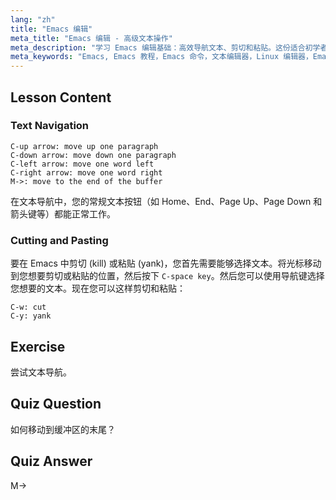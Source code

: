 ```yaml
---
lang: "zh"
title: "Emacs 编辑"
meta_title: "Emacs 编辑 - 高级文本操作"
meta_description: "学习 Emacs 编辑基础：高效导航文本、剪切和粘贴。这份适合初学者的指南将帮助您掌握 Emacs 在 Linux 中的基本命令。"
meta_keywords: "Emacs, Emacs 教程，Emacs 命令，文本编辑器，Linux 编辑器，Emacs 导航，Emacs 初学者，Emacs 指南"
---
```


## Lesson Content

### Text Navigation

```
C-up arrow: move up one paragraph
C-down arrow: move down one paragraph
C-left arrow: move one word left
C-right arrow: move one word right
M->: move to the end of the buffer
```

在文本导航中，您的常规文本按钮（如 Home、End、Page Up、Page Down 和箭头键等）都能正常工作。

### Cutting and Pasting

要在 Emacs 中剪切 (kill) 或粘贴 (yank)，您首先需要能够选择文本。将光标移动到您想要剪切或粘贴的位置，然后按下 `C-space key`。然后您可以使用导航键选择您想要的文本。现在您可以这样剪切和粘贴：

```
C-w: cut
C-y: yank
```

## Exercise

尝试文本导航。

## Quiz Question

如何移动到缓冲区的末尾？

## Quiz Answer

M->
